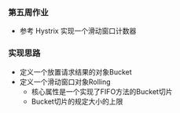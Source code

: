 ### 第五周作业
* 参考 Hystrix 实现一个滑动窗口计数器

### 实现思路
* 定义一个放置请求结果的对象Bucket
* 定义一个滑动窗口对象Rolling
  * 核心属性是一个实现了FIFO方法的Bucket切片
  * Bucket切片的规定大小的上限